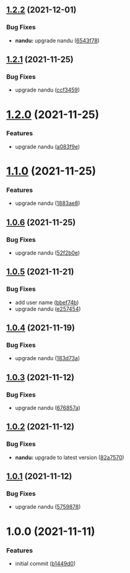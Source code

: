 ## [1.2.2](https://github.com/taskforcesh/nandu-cli/compare/v1.2.1...v1.2.2) (2021-12-01)


### Bug Fixes

* **nandu:** upgrade nandu ([6543f78](https://github.com/taskforcesh/nandu-cli/commit/6543f78ec5819d53f093ad6d463f5fec266a4950))

## [1.2.1](https://github.com/taskforcesh/nandu-cli/compare/v1.2.0...v1.2.1) (2021-11-25)


### Bug Fixes

* upgrade nandu ([ccf3459](https://github.com/taskforcesh/nandu-cli/commit/ccf3459b582c6dd56371025865e5675e44277813))

# [1.2.0](https://github.com/taskforcesh/nandu-cli/compare/v1.1.0...v1.2.0) (2021-11-25)


### Features

* upgrade nandu ([a083f9e](https://github.com/taskforcesh/nandu-cli/commit/a083f9ebcd9ff77c17f56a08c38a2452f46b09f7))

# [1.1.0](https://github.com/taskforcesh/nandu-cli/compare/v1.0.6...v1.1.0) (2021-11-25)


### Features

* upgrade nandu ([1883ae8](https://github.com/taskforcesh/nandu-cli/commit/1883ae8fb36c1cfbd8646831525422097f2a8fad))

## [1.0.6](https://github.com/taskforcesh/nandu-cli/compare/v1.0.5...v1.0.6) (2021-11-25)


### Bug Fixes

* upgrade nandu ([52f2b0e](https://github.com/taskforcesh/nandu-cli/commit/52f2b0e408371f98a92fc238ffba74982ebb1db3))

## [1.0.5](https://github.com/taskforcesh/nandu-cli/compare/v1.0.4...v1.0.5) (2021-11-21)


### Bug Fixes

* add user name ([bbef74b](https://github.com/taskforcesh/nandu-cli/commit/bbef74bd67149f7b50272bf1e83e85f217bc021b))
* upgrade nandu ([e257454](https://github.com/taskforcesh/nandu-cli/commit/e257454a63663c24329dcd200f6de2acb624d75d))

## [1.0.4](https://github.com/taskforcesh/nandu-cli/compare/v1.0.3...v1.0.4) (2021-11-19)


### Bug Fixes

* upgrade nandu ([183d73a](https://github.com/taskforcesh/nandu-cli/commit/183d73a66abbd3fdac75355dabcd9b6fabff5be0))

## [1.0.3](https://github.com/taskforcesh/nandu-cli/compare/v1.0.2...v1.0.3) (2021-11-12)


### Bug Fixes

* upgrade nandu ([676857a](https://github.com/taskforcesh/nandu-cli/commit/676857afdb17cd95c49d243c4e576379a8153c07))

## [1.0.2](https://github.com/taskforcesh/nandu-cli/compare/v1.0.1...v1.0.2) (2021-11-12)


### Bug Fixes

* **nandu:** upgrade to latest version ([82a7570](https://github.com/taskforcesh/nandu-cli/commit/82a7570ef4a38e25ceb6050bee9e4901e8cec1a0))

## [1.0.1](https://github.com/taskforcesh/nandu-cli/compare/v1.0.0...v1.0.1) (2021-11-12)


### Bug Fixes

* upgrade nandu ([5759878](https://github.com/taskforcesh/nandu-cli/commit/57598780e2a6a19dc6e01673cc73a2293364711b))

# 1.0.0 (2021-11-11)


### Features

* initial commit ([b1449d0](https://github.com/taskforcesh/nandu-cli/commit/b1449d0074ea207c03e701e2ddb0e5c083a6dc16))
